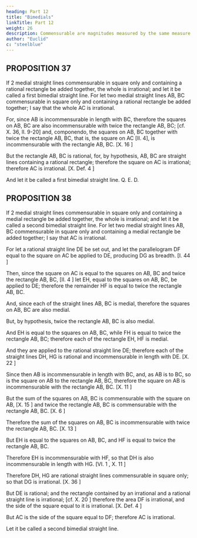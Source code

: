 ```yaml
---
heading: Part 12
title: "Bimedials"
linkTitle: Part 12
weight: 26
description: Commensurable are magnitudes measured by the same measure
author: "Euclid"
c: "steelblue"
---
```



## PROPOSITION 37

If 2 medial straight lines commensurable in square only and containing a rational rectangle be added together, the whole is irrational; and let it be called a first bimedial straight line.
For let two medial straight lines AB, BC commensurable in square only and containing a rational rectangle be added together; I say that the whole AC is irrational.

For, since AB is incommensurable in length with BC, therefore the squares on AB, BC are also incommensurable with twice the rectangle AB, BC; [cf. X. 36, ll. 9-20] and, componendo, the squares on AB, BC together with twice the rectangle AB, BC, that is, the square on AC [II. 4], is incommensurable with the rectangle AB, BC. [X. 16 ]

But the rectangle AB, BC is rational, for, by hypothesis, AB, BC are straight lines containing a rational rectangle; therefore the square on AC is irrational; therefore AC is irrational. [X. Def. 4 ]

And let it be called a first bimedial straight line. Q. E. D.


## PROPOSITION 38

If 2 medial straight lines commensurable in square only and containing a medial rectangle be added together, the whole is irrational; and let it be called a second bimedial straight line.
For let two medial straight lines AB, BC commensurable in square only and containing a medial rectangle be added together; I say that AC is irrational.

For let a rational straight line DE be set out, and let the parallelogram DF equal to the square on AC be applied to DE, producing DG as breadth. [I. 44 ]

Then, since the square on AC is equal to the squares on AB, BC and twice the rectangle AB, BC, [II. 4 ] let EH, equal to the squares on AB, BC, be applied to DE; therefore the remainder HF is equal to twice the rectangle AB, BC.

And, since each of the straight lines AB, BC is medial, therefore the squares on AB, BC are also medial.

But, by hypothesis, twice the rectangle AB, BC is also medial.

And EH is equal to the squares on AB, BC,
while FH is equal to twice the rectangle AB, BC; therefore each of the rectangle EH, HF is medial.

And they are applied to the rational straight line DE; therefore each of the straight lines DH, HG is rational and incommensurable in length with DE. [X. 22 ]

Since then AB is incommensurable in length with BC, and, as AB is to BC, so is the square on AB to the rectangle AB, BC, therefore the square on AB is incommensurable with the rectangle AB, BC. [X. 11 ]

But the sum of the squares on AB, BC is commensurable with the square on AB, [X. 15 ] and twice the rectangle AB, BC is commensurable with the rectangle AB, BC. [X. 6 ]

Therefore the sum of the squares on AB, BC is incommensurable
with twice the rectangle AB, BC. [X. 13 ]

But EH is equal to the squares on AB, BC, and HF is equal to twice the rectangle AB, BC.

Therefore EH is incommensurable with HF, so that DH is also incommensurable in length with HG. [VI. 1 , X. 11 ]

Therefore DH, HG are rational straight lines commensurable in square only; so that DG is irrational. [X. 36 ]

But DE is rational; and the rectangle contained by an irrational and a rational
straight line is irrational; [cf. X. 20 ] therefore the area DF is irrational, and the side of the square equal to it is irrational. [X. Def. 4 ]

But AC is the side of the square equal to DF; therefore AC is irrational.

Let it be called a second bimedial straight line.

